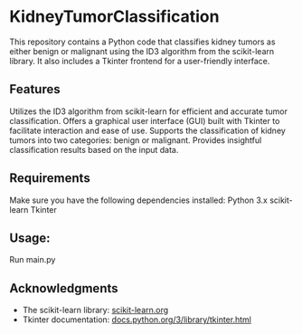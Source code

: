 # KidneyTumorClassification

This repository contains a Python code that classifies kidney tumors as either benign or malignant using the ID3 algorithm from the scikit-learn library. It also includes a Tkinter frontend for a user-friendly interface.

## Features
Utilizes the ID3 algorithm from scikit-learn for efficient and accurate tumor classification.
Offers a graphical user interface (GUI) built with Tkinter to facilitate interaction and ease of use.
Supports the classification of kidney tumors into two categories: benign or malignant.
Provides insightful classification results based on the input data.

## Requirements
Make sure you have the following dependencies installed:
Python 3.x
scikit-learn
Tkinter

## Usage:
Run main.py

## Acknowledgments

- The scikit-learn library: [scikit-learn.org](https://scikit-learn.org)
- Tkinter documentation: [docs.python.org/3/library/tkinter.html](https://docs.python.org/3/library/tkinter.html)
